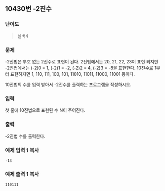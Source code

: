 ## 10430번 -2진수

### 난이도

> 실버4

### 문제

-2진법은 부호 없는 2진수로 표현이 된다. 2진법에서는 20, 21, 22, 23이 표현 되지만 -2진법에서는 (-2)0 = 1, (-2)1 = -2, (-2)2 = 4, (-2)3 = -8을 표현한다. 10진수로 1부터 표현하자면 1, 110, 111, 100, 101, 11010, 11011, 11000, 11001 등이다.

10진법의 수를 입력 받아서 -2진수를 출력하는 프로그램을 작성하시오.

### 입력

첫 줄에 10진법으로 표현된 수 N이 주어진다.

### 출력

-2진법 수를 출력한다.

### 예제 입력 1 복사

```
-13
```

### 예제 출력 1 복사

```
110111
```
